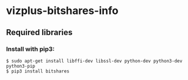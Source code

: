 # vizplus-bitshares-info

## Required libraries

### Install with pip3:

    $ sudo apt-get install libffi-dev libssl-dev python-dev python3-dev python3-pip
    $ pip3 install bitshares
